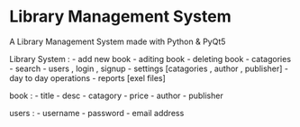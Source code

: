 # Library Management System
A Library Management System made with Python & PyQt5

Library System :
    - add new book
    - aditing book
    - deleting book
    - catagories
    - search
    - users , login , signup
    - settings [catagories , author , publisher]
    - day to day operations
    - reports [exel files]

book :
    - title
    - desc
    - catagory
    - price
    - author
    - publisher

users :
    - username
    - password
    - email address
